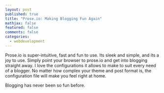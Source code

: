 ```yaml
---
layout: post
published: true
title: "Prose.io: Making Blogging Fun Again"
mathjax: false
featured: false
comments: false
categories: 
  - webdevelopment
---
```


Prose.io is super-intuitive, fast and fun to use. Its sleek and simple, and its a joy to use. Simply point your browser to prose.io and get into blogging straight away. I love the configurations it allows to make to suit every need of a blogger. No matter how complex your theme and post format is, the configuration file will make you feel right at home.

Blogging has never been so fun before.